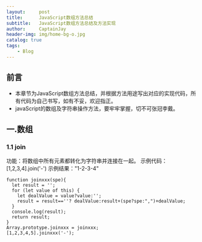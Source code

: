 ```yaml
---
layout:     post
title:      JavaScript数组方法总结
subtitle:   JavaScript数组方法总结及方法实现
author:     CaptainJay
header-img: img/home-bg-o.jpg
catalog: true
tags:
    - Blog
---
```


## 前言
  * 本章节为JavaScript数组方法总结，并根据方法用途写出对应的实现代码，所有代码为自己书写，如有不妥，欢迎指正。
  * javaScript的数组及字符串操作方法，要牢牢掌握，切不可张冠李戴。
## 一.数组
  ### 1.1 join
  功能：将数组中所有元素都转化为字符串并连接在一起。
  示例代码：[1,2,3,4].join('-')
  示例结果："1-2-3-4"
  ```
  function joinxxx(spe){
    let result = '';
    for (let value of this) {
      let dealValue = value?value:'';
      result = result==''? dealValue:result+(spe?spe:",")+dealValue;
    }
    console.log(result);
    return result;
  }
  Array.prototype.joinxxx = joinxxx;
  [1,2,3,4,5].joinxxx('-');
  ```
  
  
  
